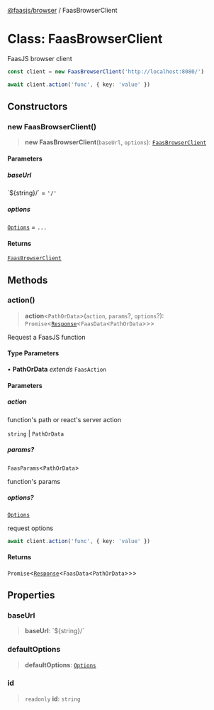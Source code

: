[@faasjs/browser](../README.md) / FaasBrowserClient

# Class: FaasBrowserClient

FaasJS browser client

```ts
const client = new FaasBrowserClient('http://localhost:8080/')

await client.action('func', { key: 'value' })
```

## Constructors

### new FaasBrowserClient()

> **new FaasBrowserClient**(`baseUrl`, `options`): [`FaasBrowserClient`](FaasBrowserClient.md)

#### Parameters

##### baseUrl

\`$\{string\}/\` = `'/'`

##### options

[`Options`](../type-aliases/Options.md) = `...`

#### Returns

[`FaasBrowserClient`](FaasBrowserClient.md)

## Methods

### action()

> **action**\<`PathOrData`\>(`action`, `params`?, `options`?): `Promise`\<[`Response`](Response.md)\<`FaasData`\<`PathOrData`\>\>\>

Request a FaasJS function

#### Type Parameters

• **PathOrData** *extends* `FaasAction`

#### Parameters

##### action

function's path or react's server action

`string` | `PathOrData`

##### params?

`FaasParams`\<`PathOrData`\>

function's params

##### options?

[`Options`](../type-aliases/Options.md)

request options
```ts
await client.action('func', { key: 'value' })
```

#### Returns

`Promise`\<[`Response`](Response.md)\<`FaasData`\<`PathOrData`\>\>\>

## Properties

### baseUrl

> **baseUrl**: \`$\{string\}/\`

### defaultOptions

> **defaultOptions**: [`Options`](../type-aliases/Options.md)

### id

> `readonly` **id**: `string`
